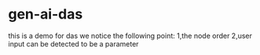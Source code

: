 # gen-ai-das
this is a demo for das
we notice the following point:
1,the node order
2,user input can be detected to be a parameter 

